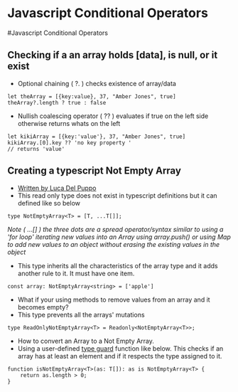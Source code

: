 # Javascript Conditional Operators
#Javascript Conditional Operators

## Checking if a an array holds [data], is null, or it exist
- Optional chaining ( ?. ) checks existence of array/data
``` 
let theArray = [{key:value}, 37, "Amber Jones", true]
theArray?.length ? true : false
```
- Nullish coalescing operator ( ?? ) evaluates if true on the left side otherwise returns whats on the left
```
let kikiArray = [{key:'value'}, 37, "Amber Jones", true]
kikiArray.[0].key ?? 'no key property '
// returns 'value'
```

## Creating a typescript Not Empty Array 
- [Written by Luca Del Puppo](https://dev.to/this-is-learning/typescript-readonlynotemptyarray-2id7)
- This read only type does not exist in typescript definitions but it can defined like so below
```
type NotEmptyArray<T> = [T, ...T[]];
```
*Note ( ...[] ) the three dots are a spread operator/syntax similar to using a 'for loop' iterating new values into an Array using array.push() or using Map to add new values to an object without erasing the existing values in the object*

- This type inherits all the characteristics of the array type and it adds another rule to it. It must have one item.
```
const array: NotEmptyArray<string> = ['apple']
```

- What if your using methods to remove values from an array and it becomes empty?
- This type prevents all the arrays' mutations 
```
type ReadOnlyNotEmptyArray<T> = Readonly<NotEmptyArray<T>>;
```

- How to convert an Array to a Not Empty Array. 
- Using a user-defined [type guard](https://www.typescriptlang.org/docs/handbook/advanced-types.html) function like below. This checks if an array has at least an element and if it respects the type assigned to it. 
```
function isNotEmptyArray<T>(as: T[]): as is NotEmptyArray<T> {
	return as.length > 0;
}
```